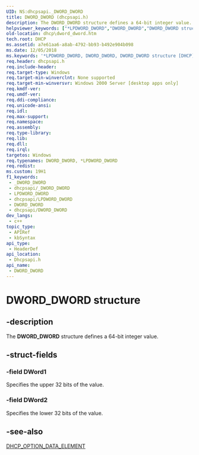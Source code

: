 ```yaml
---
UID: NS:dhcpsapi._DWORD_DWORD
title: DWORD_DWORD (dhcpsapi.h)
description: The DWORD_DWORD structure defines a 64-bit integer value.
helpviewer_keywords: ["*LPDWORD_DWORD","DWORD_DWORD","DWORD_DWORD structure [DHCP]","LPDWORD_DWORD","LPDWORD_DWORD structure pointer [DHCP]","dhcp.dword_dword","dhcpsapi/LPDWORD_DWORD","dhcpsapi/_DWORD_DWORD"]
old-location: dhcp\dword_dword.htm
tech.root: DHCP
ms.assetid: a7e61aa6-a8ab-4792-bb93-b492e904b098
ms.date: 12/05/2018
ms.keywords: '*LPDWORD_DWORD, DWORD_DWORD, DWORD_DWORD structure [DHCP], LPDWORD_DWORD, LPDWORD_DWORD structure pointer [DHCP], dhcp.dword_dword, dhcpsapi/LPDWORD_DWORD, dhcpsapi/_DWORD_DWORD'
req.header: dhcpsapi.h
req.include-header: 
req.target-type: Windows
req.target-min-winverclnt: None supported
req.target-min-winversvr: Windows 2000 Server [desktop apps only]
req.kmdf-ver: 
req.umdf-ver: 
req.ddi-compliance: 
req.unicode-ansi: 
req.idl: 
req.max-support: 
req.namespace: 
req.assembly: 
req.type-library: 
req.lib: 
req.dll: 
req.irql: 
targetos: Windows
req.typenames: DWORD_DWORD, *LPDWORD_DWORD
req.redist: 
ms.custom: 19H1
f1_keywords:
 - _DWORD_DWORD
 - dhcpsapi/_DWORD_DWORD
 - LPDWORD_DWORD
 - dhcpsapi/LPDWORD_DWORD
 - DWORD_DWORD
 - dhcpsapi/DWORD_DWORD
dev_langs:
 - c++
topic_type:
 - APIRef
 - kbSyntax
api_type:
 - HeaderDef
api_location:
 - Dhcpsapi.h
api_name:
 - DWORD_DWORD
---
```


# DWORD_DWORD structure


## -description

The <b>DWORD_DWORD</b> structure defines a 64-bit integer value.

## -struct-fields

### -field DWord1

Specifies the upper 32 bits of the value.

### -field DWord2

Specifies the lower 32 bits of the value.

## -see-also

<a href="/windows/desktop/api/dhcpsapi/ns-dhcpsapi-dhcp_option_data_element">DHCP_OPTION_DATA_ELEMENT</a>